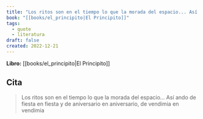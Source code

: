 ```yaml
---
title: "Los ritos son en el tiempo lo que la morada del espacio... Así ando de fiesta en..."
book: "[[books/el_principito|El Principito]]"
tags:
  - quote
  - literatura
draft: false
created: 2022-12-21
---
```


**Libro:** [[books/el_principito|El Principito]]

## Cita
> Los ritos son en el tiempo lo que la morada del espacio... Así ando de fiesta en fiesta y de aniversario en aniversario, de vendimia en vendimia
